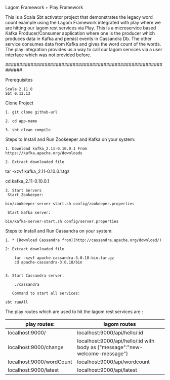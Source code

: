 Lagom Framework + Play Framework

This is a Scala Sbt activator project that demonstrates the legacy word count example using the Lagom Framework integrated with play where we are hitting our lagom rest services via Play.
This is a microservice based Kafka Producer/Consumer application where one is the producer which produces data in Kafka and persist events in Cassandra Db. The other service consumes data from Kafka and gives the word count of the words.
The play integration provides us a way to call our lagom services via a user interface which was not provided before.


##############################################################

Prerequisites

    Scala 2.11.8
    Sbt 0.13.13


Clone Project

    1. git clone github-url

    2. cd app-name

    3. sbt clean compile


Steps to Install and Run Zookeeper and Kafka on your system:

    1. Download kafka_2.11-0.10.0.1 From https://kafka.apache.org/downloads

    2. Extract downloaded file

tar -xzvf kafka_2.11-0.10.0.1.tgz

cd kafka_2.11-0.10.0.1

    3. Start Servers
     Start Zookeeper:

    bin/zookeeper-server-start.sh config/zookeeper.properties

     Start kafka server:

    bin/kafka-server-start.sh config/server.properties

Steps to Install and Run Cassandra on your system:

    1. * [Download Cassandra from](http://cassandra.apache.org/download/)
    
    2: Extract downloaded file

        tar -xzvf apache-cassandra-3.0.10-bin.tar.gz
        cd apache-cassandra-3.0.10/bin


    3. Start Cassandra server:

        ./cassandra

       Command to start all services:

    sbt runAll

The play routes which are used to hit the lagom rest services are :

|play routes:                      |                 lagom routes                                                    |
-----------------------------------|---------------------------------------------------------------------------------|
|localhost:9000/			       |    localhost:9000/api/hello/:id                                                 | 
|localhost:9000/change		       |    localhost:9000/api/hello/:id with body as {"message":"new-welcome-message"}  |
|localhost:9000/wordCount	       |    localhost:9000/api/wordcount                                                 |
|localhost:9000/latest		       |    localhost:9000/api/latest                                                    |     
